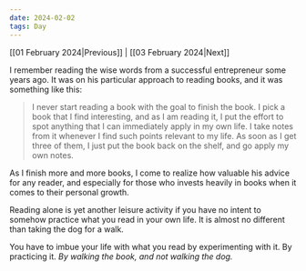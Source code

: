 ```yaml
---
date: 2024-02-02
tags: Day
---
```


[[01 February 2024|Previous]] | [[03 February 2024|Next]]

I remember reading the wise words from a successful entrepreneur some years ago. It was on his particular approach to reading books, and it was something like this:

> I never start reading a book with the goal to finish the book. I pick a book that I find interesting, and as I am reading it, I put the effort to spot anything that I can immediately apply in my own life. I take notes from it whenever I find such points relevant to my life. As soon as I get three of them, I just put the book back on the shelf, and go apply my own notes.

As I finish more and more books, I come to realize how valuable his advice for any reader, and especially for those who invests heavily in books when it comes to their personal growth.

Reading alone is yet another leisure activity if you have no intent to somehow practice what you read in your own life. It is almost no different than taking the dog for a walk.

You have to imbue your life with what you read by experimenting with it. By practicing it. *By walking the book, and not walking the dog.*